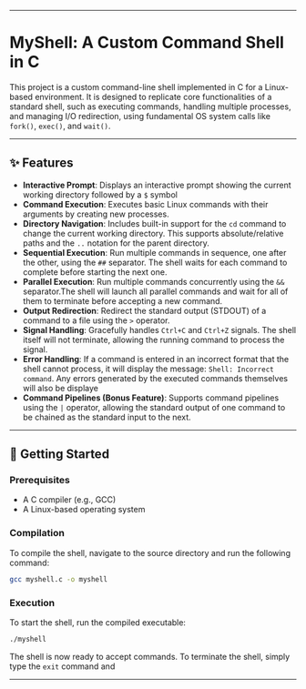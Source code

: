 
-----

# MyShell: A Custom Command Shell in C

This project is a custom command-line shell implemented in C for a Linux-based environment. It is designed to replicate core functionalities of a standard shell, such as executing commands, handling multiple processes, and managing I/O redirection, using fundamental OS system calls like `fork()`, `exec()`, and `wait()`. 

-----

## ✨ Features

  * **Interactive Prompt**: Displays an interactive prompt showing the current working directory followed by a `$` symbol               
  * **Command Execution**: Executes basic Linux commands with their arguments by creating new processes. 
  * **Directory Navigation**: Includes built-in support for the `cd` command to change the current working directory.  This supports absolute/relative paths and the `..` notation for the parent directory.
  * **Sequential Execution**: Run multiple commands in sequence, one after the other, using the `##` separator.  The shell waits for each command to complete before starting the next one. 
  * **Parallel Execution**: Run multiple commands concurrently using the `&&` separator.The shell will launch all parallel commands and wait for all of them to terminate before accepting a new command. 
  * **Output Redirection**: Redirect the standard output (STDOUT) of a command to a file using the `>` operator. 
  * **Signal Handling**: Gracefully handles `Ctrl+C` and `Ctrl+Z` signals. The shell itself will not terminate, allowing the running command to process the signal. 
  * **Error Handling**: If a command is entered in an incorrect format that the shell cannot process, it will display the message: `Shell: Incorrect command`. Any errors generated by the executed commands themselves will also be displaye
  * **Command Pipelines (Bonus Feature)**: Supports command pipelines using the `|` operator, allowing the standard output of one command to be chained as the standard input to the next.

-----

## 🚀 Getting Started

### Prerequisites

  * A C compiler (e.g., GCC)
  * A Linux-based operating system

### Compilation

To compile the shell, navigate to the source directory and run the following command:

```bash
gcc myshell.c -o myshell
```

### Execution

To start the shell, run the compiled executable:

```bash
./myshell
```

The shell is now ready to accept commands. To terminate the shell, simply type the `exit` command and 

-----

